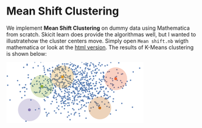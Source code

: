 # Mean Shift Clustering

We implement **Mean Shift Clustering** on dummy data using Mathematica from scratch. Skicit learn does provide the algorithmas well, but I wanted to illustratehow the cluster centers move. Simply open `Mean shift.nb` wigth mathematica or look at the [html version](./Mean-shift.htm). The results of K-Means clustering is shown below:

![Mean-Shift](./Mean-shift.gif "Mean-Shift.")
